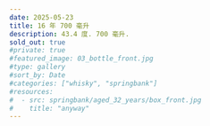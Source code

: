 ```yaml
---
date: 2025-05-23
title: 16 年 700 毫升
description: 43.4 度. 700 毫升.
sold_out: true
#private: true
#featured_image: 03_bottle_front.jpg
#type: gallery
#sort_by: Date
#categories: ["whisky", "springbank"]
#resources:
#  - src: springbank/aged_32_years/box_front.jpg
#    title: "anyway"
---
```

